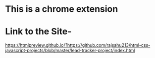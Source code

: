 # This is a chrome extension

# Link to the Site-

https://htmlpreview.github.io/?https://github.com/rajsahu213/html-css-javascript-projects/blob/master/lead-tracker-project/index.html
